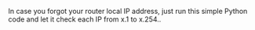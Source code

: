 In case you forgot your router local IP address, just run this simple Python code and let it check each IP from x.1 to x.254.. 
